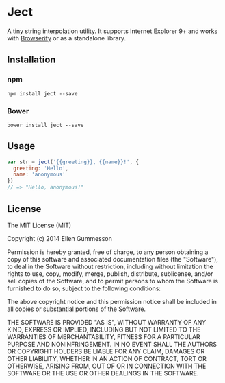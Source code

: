 # Ject

A tiny string interpolation utility. It supports Internet Explorer 9+ and works with [Browserify](http://browserify.org/) or as a standalone library.

## Installation

### npm

~~~ text
npm install ject --save
~~~

### Bower

~~~ text
bower install ject --save
~~~

## Usage

~~~ javascript
var str = ject('{{greeting}}, {{name}}!', {
  greeting: 'Hello',
  name: 'anonymous'
})
// => "Hello, anonymous!"
~~~

## License

The MIT License (MIT)

Copyright (c) 2014 Ellen Gummesson

Permission is hereby granted, free of charge, to any person obtaining a copy
of this software and associated documentation files (the "Software"), to deal
in the Software without restriction, including without limitation the rights
to use, copy, modify, merge, publish, distribute, sublicense, and/or sell
copies of the Software, and to permit persons to whom the Software is
furnished to do so, subject to the following conditions:

The above copyright notice and this permission notice shall be included in
all copies or substantial portions of the Software.

THE SOFTWARE IS PROVIDED "AS IS", WITHOUT WARRANTY OF ANY KIND, EXPRESS OR
IMPLIED, INCLUDING BUT NOT LIMITED TO THE WARRANTIES OF MERCHANTABILITY,
FITNESS FOR A PARTICULAR PURPOSE AND NONINFRINGEMENT. IN NO EVENT SHALL THE
AUTHORS OR COPYRIGHT HOLDERS BE LIABLE FOR ANY CLAIM, DAMAGES OR OTHER
LIABILITY, WHETHER IN AN ACTION OF CONTRACT, TORT OR OTHERWISE, ARISING FROM,
OUT OF OR IN CONNECTION WITH THE SOFTWARE OR THE USE OR OTHER DEALINGS IN
THE SOFTWARE.
